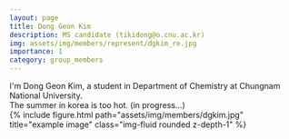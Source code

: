 ```yaml
---
layout: page
title: Dong Geon Kim
description: MS candidate (tikidong@o.cnu.ac.kr)
img: assets/img/members/represent/dgkim_re.jpg
importance: 1
category: group_members
---
```



<div class="row">
    <div class="col-sm mt-3 mt-md-0">
    I'm Dong Geon Kim, a student in Department of Chemistry at Chungnam National University.<br>
    The summer in korea is too hot. (in progress...)
    </div>
    <div class="col-sm mt-3 mt-md-0">
        {% include figure.html path="assets/img/members/dgkim.jpg" title="example image" class="img-fluid rounded z-depth-1" %}
    </div>
</div>


